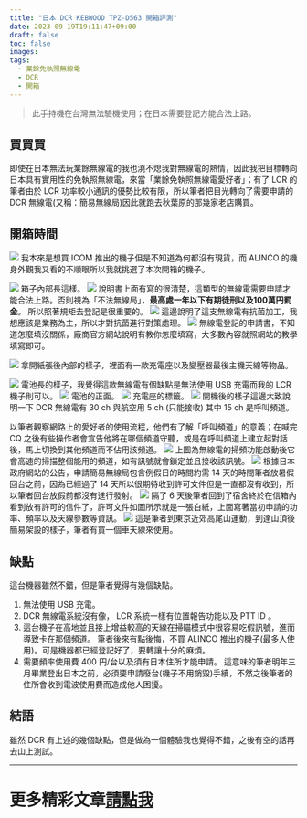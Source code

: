 ```yaml
---
title: "日本 DCR KEBWOOD TPZ-D563 開箱評測"
date: 2023-09-19T19:11:47+09:00
draft: false
toc: false
images:
tags:
  - 業餘免執照無線電
  - DCR
  - 開箱
---
```

> 此手持機在台灣無法驗機使用；在日本需要登記方能合法上路。
## 買買買
即使在日本無法玩業餘無線電的我也澆不熄我對無線電的熱情，因此我把目標轉向日本具有實用性的免執照無線電，來當「業餘免執照無線電愛好者」；有了 LCR 的筆者由於 LCR 功率較小通訊的優勢比較有限，所以筆者把目光轉向了需要申請的 DCR 無線電(又稱：簡易無線局)因此就跑去秋葉原的那幾家老店購買。

## 開箱時間
![](https://hackmd.io/_uploads/HJieYJPkp.jpg)
我本來是想買 ICOM 推出的機子但是不知道為何都沒有現貨，而 ALINCO 的機身外觀我又看的不順眼所以我就挑選了本次開箱的機子。

![](https://hackmd.io/_uploads/B1oxKkD16.jpg)
箱子內部長這樣。
![](https://hackmd.io/_uploads/HJogtkvy6.jpg)
說明書上面有寫的很清楚，這類型的無線電需要申請才能合法上路。否則視為「不法無線局」，**最高處一年以下有期徒刑以及100萬円罰金**。
所以照著規矩去登記是很重要的。
![](https://hackmd.io/_uploads/BkseFyPka.jpg)
這邊說明了這支無線電有抗菌加工，我想應該是業務為主，所以才對抗菌進行對策處理。
![](https://hackmd.io/_uploads/rksgtkwkT.jpg)
無線電登記的申請書，不知道怎麼填沒關係，廠商官方網站說明有教你怎麼填寫，大多數內容就照網站的教學填寫即可。

![](https://hackmd.io/_uploads/HkjgtyP1T.jpg)
拿開紙張後內部的樣子，裡面有一款充電座以及變壓器最後主機天線等物品。

![](https://hackmd.io/_uploads/BkjgY1P1p.jpg)
電池長的樣子，我覺得這款無線電有個缺點是無法使用 USB 充電而我的 LCR 機子則可以。
![](https://hackmd.io/_uploads/BkslKJPkp.jpg)
電池的正面。
![](https://hackmd.io/_uploads/HksgFyDJa.jpg)
充電座的標籤。
![](https://hackmd.io/_uploads/H1ieYJv1a.jpg)
開機後的樣子這邊大致說明一下 DCR 無線電有 30 ch 與航空用 5 ch (只能接收) 其中 15 ch 是呼叫頻道。

以筆者觀察網路上的愛好者的使用流程，他們有了解「呼叫頻道」的意義；在喊完 CQ 之後有些操作者會宣告他將在哪個頻道守聽，或是在呼叫頻道上建立起對話後，馬上切換到其他頻道而不佔用該頻道。
![](https://hackmd.io/_uploads/HyjltyP1a.jpg)
上圖為無線電的掃頻功能啟動後它會高速的掃描整個能用的頻道，如有訊號就會鎖定並且接收該訊號。
![](https://hackmd.io/_uploads/r1Aa61Py6.jpg)
根據日本政府網站的公告，申請簡易無線局包含例假日的時間約需 14 天的時間筆者放暑假回台之前，因為已經過了 14 天所以很期待收到許可文件但是一直都沒有收到，所以筆者回台放假前都沒有進行發射。
![](https://hackmd.io/_uploads/ByfRpyPJa.jpg)
隔了 6 天後筆者回到了宿舍終於在信箱內看到放有許可的信件了，許可文件如圖所示就是一張白紙，上面寫著當初申請的功率、頻率以及天線參數等資訊。
![](https://hackmd.io/_uploads/B1mCpkwya.jpg)
這是筆者到東京近郊高尾山運動，到達山頂後簡易架設的樣子，筆者有買一個車天線來使用。

## 缺點
這台機器雖然不錯，但是筆者覺得有幾個缺點。
1. 無法使用 USB 充電。
2. DCR 無線電系統沒有像， LCR 系統一樣有位置報告功能以及 PTT ID 。
3. 這台機子在高地並且接上增益較高的天線在掃瞄模式中很容易吃假訊號，進而導致卡在那個頻道。
筆者後來有點後悔，不買 ALINCO 推出的機子(最多人使用)。可是機器都已經登記好了，要轉讓十分的麻煩。
4. 需要頻率使用費 400 円/台以及須有日本住所才能申請。
這意味的筆者明年三月畢業登出日本之前，必須要申請廢台(機子不用銷毀)手續，不然之後筆者的住所會收到電波使用費而造成他人困擾。

## 結語
雖然 DCR 有上述的幾個缺點，但是做為一個體驗我也覺得不錯，之後有空的話再去山上測試。
***
# 更多精彩文章[請點我](https://yakumo.tw/tags/%E6%A5%AD%E9%A4%98%E7%84%A1%E7%B7%9A%E9%9B%BB/)
